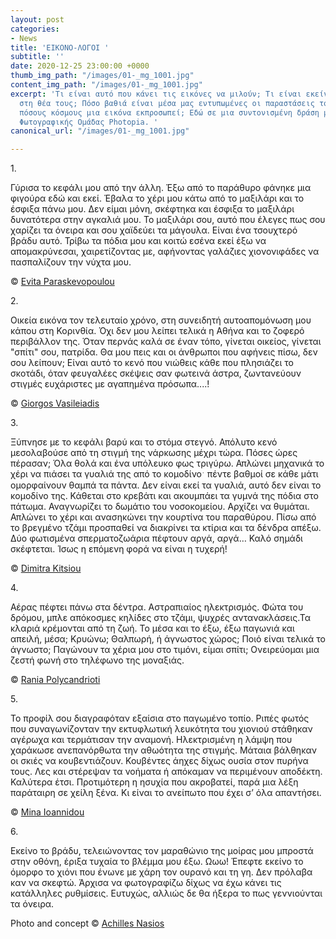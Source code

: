 ```yaml
---
layout: post
categories:
- News
title: 'ΕΙΚΟΝΟ-ΛΟΓΟΙ '
subtitle: ''
date: 2020-12-25 23:00:00 +0000
thumb_img_path: "/images/01-_mg_1001.jpg"
content_img_path: "/images/01-_mg_1001.jpg"
excerpt: 'Τι είναι αυτό που κάνει τις εικόνες να μιλούν; Τι είναι εκείνο που γεννιέται
  στη θέα τους; Πόσο βαθιά είναι μέσα μας εντυπωμένες οι παραστάσεις του κόσμου και
  πόσους κόσμους μια εικόνα εκπροσωπεί; Εδώ σε μια συντονισμένη δράση με μέλη της
  Φωτογραφικής Ομάδας Photopia. '
canonical_url: "/images/01-_mg_1001.jpg"

---
```

1\.

Γύρισα το κεφάλι μου από την άλλη. Έξω από το παράθυρο φάνηκε μια φιγούρα εδώ και εκεί. Έβαλα το χέρι μου κάτω από το μαξιλάρι και το έσφιξα πάνω μου. Δεν είμαι μόνη, σκέφτηκα και έσφιξα το μαξιλάρι δυνατότερα στην αγκαλιά μου. Το μαξιλάρι σου, αυτό που έλεγες πως σου χαρίζει τα όνειρα και σου χαϊδεύει τα μάγουλα. Είναι ένα τσουχτερό βράδυ αυτό. Τρίβω τα πόδια μου και κοιτώ εσένα εκεί έξω να απομακρύνεσαι, χαιρετίζοντας με, αφήνοντας γαλάζιες χιονονιφάδες να πασπαλίζουν την νύχτα μου.

© <a href="https://www.facebook.com/evitap" target="blank"> Evita Paraskevopoulou</a>

2\.

Οικεία εικόνα τον τελευταίο χρόνο, στη συνειδητή αυτοαπομόνωση μου κάπου στη Κορινθία. Όχι δεν μου λείπει τελικά η Αθήνα και το ζοφερό περιβάλλον της. Όταν περνάς καλά σε έναν τόπο, γίνεται οικείος, γίνεται "σπίτι" σου, πατρίδα. Θα μου πεις και οι άνθρωποι που αφήνεις πίσω, δεν σου λείπουν; Είναι αυτό το κενό που νιώθεις κάθε που πλησιάζει το σκοτάδι, όταν φευγαλέες σκέψεις σαν φωτεινά άστρα, ζωντανεύουν στιγμές ευχάριστες με αγαπημένα πρόσωπα....!

© <a href="https://www.facebook.com/gvasiliadis" target="blank"> Giorgos Vasileiadis</a>

3\.

Ξύπνησε με το κεφάλι βαρύ και το στόμα στεγνό. Απόλυτο κενό μεσολαβούσε από τη στιγμή της νάρκωσης μέχρι τώρα. Πόσες ώρες πέρασαν; Όλα θολά και ένα υπόλευκο φως τριγύρω. Απλώνει μηχανικά το χέρι να πιάσει τα γυαλιά της από το κομοδίνο﮲  πέντε βαθμοί σε κάθε μάτι ομορφαίνουν θαμπά τα πάντα. Δεν είναι εκεί τα γυαλιά, αυτό δεν είναι το κομοδίνο της. Κάθεται στο κρεβάτι και ακουμπάει τα γυμνά της πόδια στο πάτωμα. Αναγνωρίζει το δωμάτιο του νοσοκομείου. Αρχίζει να θυμάται. Απλώνει το χέρι και ανασηκώνει την κουρτίνα του παραθύρου. Πίσω από το βρεγμένο τζάμι προσπαθεί να διακρίνει τα κτίρια και τα δένδρα απέξω. Δύο φωτισμένα σπερματοζωάρια πέφτουν αργά, αργά… Καλό σημάδι σκέφτεται. Ίσως η επόμενη φορά να είναι η τυχερή!

© <a href="https://www.facebook.com/dimitra.kitsiou" target="blank"> Dimitra Kitsiou</a>

4\.

Αέρας πέφτει πάνω στα δέντρα. Aστραπιαίος ηλεκτρισμός. Φώτα του δρόμου, μπλε απόκοσμες κηλίδες στο τζάμι, ψυχρές αντανακλάσεις.Τα κλαριά κρέμονται από τη ζωή. Το μέσα και το έξω, έξω παγωνιά και απειλή, μέσα; Κρυώνω; Θαλπωρή, ή άγνωστος χώρος; Ποιό είναι τελικά το άγνωστο; Παγώνουν τα χέρια μου στο τιμόνι, είμαι σπίτι; Ονειρεύομαι μια ζεστή φωνή στο τηλέφωνο της μοναξιάς.

© <a href="https://www.facebook.com/profile.php?id=100008460452394" target="blank"> Rania Polycandrioti</a>

5\.

Το προφίλ σου διαγραφόταν εξαίσια στο παγωμένο τοπίο. Ριπές φωτός που συναγωνίζονταν την εκτυφλωτική λευκότητα του χιονιού στάθηκαν αγέρωχα και τερμάτισαν την αναμονή. Ηλεκτρισμένη η λάμψη που χαράκωσε ανεπανόρθωτα την αθωότητα της στιγμής. Μάταια βάλθηκαν οι σκιές να κουβεντιάζουν. Κουβέντες άηχες δίχως ουσία στον πυρήνα τους. Λες και στέρεψαν τα νοήματα ή απόκαμαν να περιμένουν αποδέκτη. Καλύτερα έτσι. Προτιμότερη η ησυχία που ακροβατεί, παρά μια λέξη παράταιρη σε χείλη ξένα. Κι είναι το ανείπωτο που έχει σ’ όλα απαντήσει.

© <a href="https://www.facebook.com/mina.ioannidou.58" target="blank"> Mina Ioannidou
</a>

6\.

Εκείνο το βράδυ, τελειώνοντας τον μαραθώνιο της μοίρας μου μπροστά στην οθόνη, έριξα τυχαία το βλέμμα μου έξω. Ωωω! Έπεφτε εκείνο το όμορφο το χιόνι που ένωνε με χάρη τον ουρανό και τη γη. Δεν πρόλαβα καν να σκεφτώ. Άρχισα να φωτογραφίζω δίχως να έχω κάνει τις κατάλληλες ρυθμίσεις. Ευτυχώς, αλλιώς δε θα ήξερα το πως γεννιούνται τα όνειρα.

Photo and concept © <a href="https://anikon.org/" target="blank">Achilles Nasios</a>